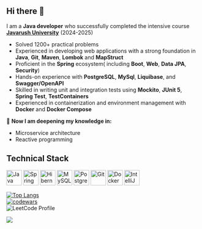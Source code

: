 ## Hi there 👋

<!--
**Woody-rn/woody-rn** is a ✨ _special_ ✨ repository because its `README.md` (this file) appears on your GitHub profile.

Here are some ideas to get you started:

![Leetcode Stats](https://leetcard.jacoblin.cool/woody-rn)

- 🔭 I’m currently working on ...
- 🌱 I’m currently learning ...
- 👯 I’m looking to collaborate on ...
- 🤔 I’m looking for help with ...
- 💬 Ask me about ...
- 📫 How to reach me: ...
- 😄 Pronouns: ...
- ⚡ Fun fact: ...
-->
I am a **Java developer** who successfully completed the intensive course **[Javarush University](https://javarush.com)** (2024-2025)

- Solved 1200+ practical problems
- Experienced in developing web applications with a strong foundation in **Java**, **Git**, **Maven**, **Lombok** and **MapStruct**
- Proficient in the **Spring** ecosystem( including **Boot**, **Web**, **Data JPA**, **Security**)
- Hands-on experience with **PostgreSQL**, **MySql**, **Liquibase**, and **Swagger/OpenAPI**
- Skilled in writing unit and integration tests using **Mockito**, **JUnit 5**, **Spring Test**, **TestContainers** 
- Experienced in containerization and environment management with **Docker** and **Docker Compose**

🌱 **Now I am deepening my knowledge in:**
 - Microservice architecture
 - Reactive programming

## Technical Stack
<p align="left">
  <!-- Java -->
  <img src="https://cdn.jsdelivr.net/gh/devicons/devicon/icons/java/java-original.svg" width="40" title="Java"/>
  
  <!-- Spring -->
  <img src="https://cdn.jsdelivr.net/gh/devicons/devicon/icons/spring/spring-original.svg" width="40" title="Spring Boot"/>
  
  <!-- Databases -->
  <img src="https://cdn.jsdelivr.net/gh/devicons/devicon/icons/hibernate/hibernate-original.svg" width="40" title="Hibernate"/>
  <img src="https://cdn.jsdelivr.net/gh/devicons/devicon/icons/mysql/mysql-original.svg" width="40" title="MySQL"/>
  <img src="https://cdn.jsdelivr.net/gh/devicons/devicon/icons/postgresql/postgresql-original.svg" width="40" title="PostgreSQL"/>
    
  <!-- Tools -->
  <img src="https://cdn.jsdelivr.net/gh/devicons/devicon/icons/git/git-original.svg" width="40" title="Git"/>
  <img src="https://cdn.jsdelivr.net/gh/devicons/devicon/icons/docker/docker-original.svg" width="40" title="Docker"/>
  <img src="https://cdn.jsdelivr.net/gh/devicons/devicon/icons/intellij/intellij-original.svg" width="40" title="IntelliJ IDEA"/>
 
</p>

[![Top Langs](https://github-readme-stats.vercel.app/api/top-langs/?username=woody-rn&layout=compact)](https://github.com/woody-rn/github-readme-stats)
<br>
[![codewars](https://www.codewars.com/users/Woody-rn/badges/large)](https://www.codewars.com/users/Woody-rn)
<br>
![LeetCode Profile](https://leetcard.jacoblin.cool/woody-rn?theme=light)<p>![](https://komarev.com/ghpvc/?username=woody-rn&color=green)</p>
